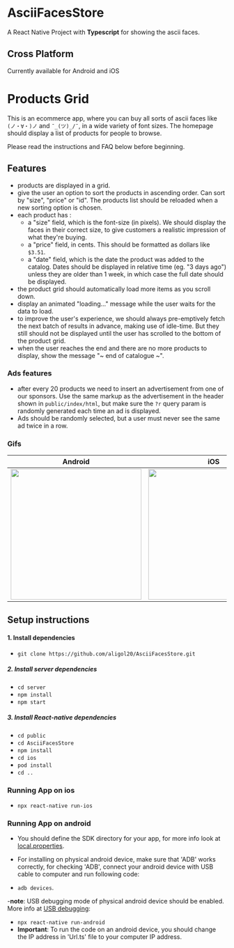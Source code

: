 # AsciiFacesStore
A React Native Project with **Typescript** for showing the ascii faces.

## Cross Platform
Currently available for Android and iOS


Products Grid
====

This is an ecommerce app, where you can buy all sorts of ascii faces like `(ノ・∀・)ノ` and `¯_(ツ)_/¯`, in a wide variety of font sizes. The homepage should display a list of products for people to browse.

Please read the instructions and FAQ below before beginning.

Features
----

- products are displayed in a grid.
- give the user an option to sort the products in ascending order. Can sort by "size", "price" or "id". The products list should be reloaded when a new sorting option is chosen.
- each product has :
  - a "size" field, which is the font-size (in pixels). We should display the faces in their correct size, to give customers a realistic impression of what they're buying.
  - a "price" field, in cents. This should be formatted as dollars like `$3.51`.
  - a "date" field, which is the date the product was added to the catalog. Dates should be displayed in relative time (eg. "3 days ago") unless they are older than 1 week, in which case the full date should be displayed.
- the product grid should automatically load more items as you scroll down.
- display an animated "loading..." message while the user waits for the data to load.
- to improve the user's experience, we should always pre-emptively fetch the next batch of results in advance, making use of idle-time.  But they still should not be displayed until the user has scrolled to the bottom of the product grid.
- when the user reaches the end and there are no more products to display, show the message "~ end of catalogue ~".

### Ads features

- after every 20 products we need to insert an advertisement from one of our sponsors. Use the same markup as the advertisement in the header shown in `public/index/html`, but make sure the `?r` query param is randomly generated each time an ad is displayed.
- Ads should be randomly selected, but a user must never see the same ad twice in a row.

### Gifs
Android             |  iOS
:-------------------------:|:-------------------------:
<img src="https://github.com/aligol20/AsciiFacesStore/blob/master/public/AsciiFacesStore/GIF-200629_071918.gif" width="300">  |  <img src="https://github.com/aligol20/AsciiFacesStore/blob/master/public/AsciiFacesStore/GIF-200629_072454.gif" width="300">
## Setup instructions

#### 1. Install dependencies
- `git clone https://github.com/aligol20/AsciiFacesStore.git`
##### 2. Install server dependencies
- `cd server`
- `npm install`
- `npm start`
##### 3. Install React-native dependencies
- `cd public`
- `cd AsciiFacesStore`
- `npm install`
- `cd ios`
- `pod install`
- `cd ..`
### Running App on ios
- `npx react-native run-ios`
### Running App on android
- You should define the SDK directory for your app, for more info look at [local.properties](https://stackoverflow.com/questions/27620262/sdk-location-not-found-define-location-with-sdk-dir-in-the-local-properties-fil).

- For installing on physical android device, make sure that 'ADB' works correctly, for checking 'ADB', connect your android device with USB cable to computer and run following code:
- `adb devices`.

-**note**:  USB debugging mode of physical android device should be enabled. More info at [USB debugging](https://developer.android.com/studio/debug/dev-options):
- `npx react-native run-android`
- **Important**: To run the code on an android device, you should change the IP address in 'Url.ts'  file to your computer IP address.







